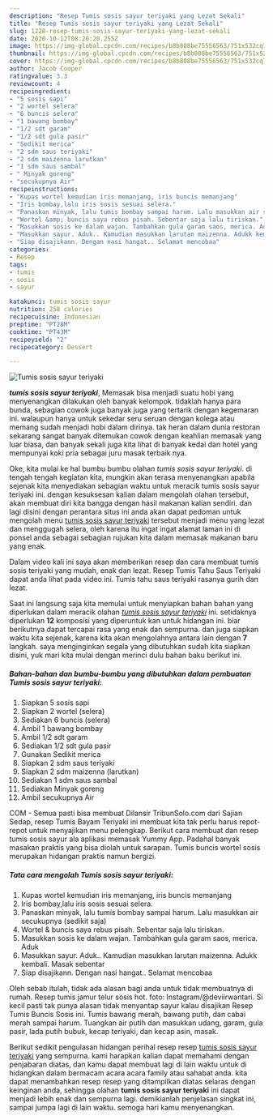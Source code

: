 ```yaml
---
description: "Resep Tumis sosis sayur teriyaki yang Lezat Sekali"
title: "Resep Tumis sosis sayur teriyaki yang Lezat Sekali"
slug: 1228-resep-tumis-sosis-sayur-teriyaki-yang-lezat-sekali
date: 2020-10-12T08:20:20.255Z
image: https://img-global.cpcdn.com/recipes/b8b808be75556563/751x532cq70/tumis-sosis-sayur-teriyaki-foto-resep-utama.jpg
thumbnail: https://img-global.cpcdn.com/recipes/b8b808be75556563/751x532cq70/tumis-sosis-sayur-teriyaki-foto-resep-utama.jpg
cover: https://img-global.cpcdn.com/recipes/b8b808be75556563/751x532cq70/tumis-sosis-sayur-teriyaki-foto-resep-utama.jpg
author: Jacob Cooper
ratingvalue: 3.3
reviewcount: 4
recipeingredient:
- "5 sosis sapi"
- "2 wortel selera"
- "6 buncis selera"
- "1 bawang bombay"
- "1/2 sdt garam"
- "1/2 sdt gula pasir"
- "Sedikit merica"
- "2 sdm saus teriyaki"
- "2 sdm maizenna larutkan"
- "1 sdm saus sambal"
- " Minyak goreng"
- "secukupnya Air"
recipeinstructions:
- "Kupas wortel kemudian iris memanjang, iris buncis memanjang"
- "Iris bombay,lalu iris sosis sesuai selera."
- "Panaskan minyak, lalu tumis bombay sampai harum. Lalu masukkan air secukupnya (sedikit saja)"
- "Wortel &amp; buncis saya rebus pisah. Sebentar saja lalu tiriskan."
- "Masukkan sosis ke dalam wajan. Tambahkan gula garam saos, merica. Aduk"
- "Masukkan sayur. Aduk.. Kamudian masukkan larutan maizenna. Adukk kembali. Masak sebentar"
- "Siap disajikann. Dengan nasi hangat.. Selamat mencobaa"
categories:
- Resep
tags:
- tumis
- sosis
- sayur

katakunci: tumis sosis sayur 
nutrition: 258 calories
recipecuisine: Indonesian
preptime: "PT28M"
cooktime: "PT43M"
recipeyield: "2"
recipecategory: Dessert

---
```



![Tumis sosis sayur teriyaki](https://img-global.cpcdn.com/recipes/b8b808be75556563/751x532cq70/tumis-sosis-sayur-teriyaki-foto-resep-utama.jpg)

<b><i>tumis sosis sayur teriyaki</i></b>, Memasak bisa menjadi suatu hobi yang menyenangkan dilakukan oleh banyak kelompok. tidaklah hanya para bunda, sebagian cowok juga banyak juga yang tertarik dengan kegemaran ini. walaupun hanya untuk sekedar seru seruan dengan kolega atau memang sudah menjadi hobi dalam dirinya. tak heran dalam dunia restoran sekarang sangat banyak ditemukan cowok dengan keahlian memasak yang luar biasa, dan banyak sekali juga kita lihat di banyak kedai dan hotel yang mempunyai koki pria sebagai juru masak terbaik nya.

Oke, kita mulai ke hal bumbu bumbu olahan <i>tumis sosis sayur teriyaki</i>. di tengah tengah kegiatan kita, mungkin akan terasa menyenangkan apabila sejenak kita menyediakan sebagian waktu untuk meracik tumis sosis sayur teriyaki ini. dengan kesuksesan kalian dalam mengolah olahan tersebut, akan membuat diri kita bangga dengan hasil makanan kalian sendiri. dan lagi disini dengan perantara situs ini anda akan dapat pedoman untuk mengolah menu <u>tumis sosis sayur teriyaki</u> tersebut menjadi menu yang lezat dan menggugah selera, oleh karena itu ingat ingat alamat laman ini di ponsel anda sebagai sebagian rujukan kita dalam memasak makanan baru yang enak.

Dalam video kali ini saya akan memberikan resep dan cara membuat tumis sosis teriyaki yang mudah, enak dan lezat. Resep Tumis Tahu Saus Teriyaki dapat anda lihat pada video ini. Tumis tahu saus teriyaki rasanya gurih dan lezat.


Saat ini langsung saja kita memulai untuk menyiapkan bahan bahan yang diperlukan dalam meracik olahan <u><i>tumis sosis sayur teriyaki</i></u> ini. setidaknya diperlukan <b>12</b> komposisi yang diperuntuk kan untuk hidangan ini. biar berikutnya dapat tercapai rasa yang enak dan sempurna. dan juga siapkan waktu kita sejenak, karena kita akan mengolahnya antara lain dengan <b>7</b> langkah. saya menginginkan segala yang dibutuhkan sudah kita siapkan disini, yuk mari kita mulai dengan merinci dulu bahan baku berikut ini.

<!--inarticleads1-->

##### Bahan-bahan dan bumbu-bumbu yang dibutuhkan dalam pembuatan Tumis sosis sayur teriyaki:

1. Siapkan 5 sosis sapi
1. Siapkan 2 wortel (selera)
1. Sediakan 6 buncis (selera)
1. Ambil 1 bawang bombay
1. Ambil 1/2 sdt garam
1. Sediakan 1/2 sdt gula pasir
1. Gunakan Sedikit merica
1. Siapkan 2 sdm saus teriyaki
1. Siapkan 2 sdm maizenna (larutkan)
1. Sediakan 1 sdm saus sambal
1. Sediakan  Minyak goreng
1. Ambil secukupnya Air


COM - Semua pasti bisa membuat Dilansir TribunSolo.com dari Sajian Sedap, resep Tumis Bayam Teriyaki ini membuat kita tak perlu harus repot-repot untuk menyajikan menu pelengkap. Berikut cara membuat dan resep tumis sosis sayur ala aplikasi memasak Yummy App. Padahal banyak masakan praktis yang bisa diolah untuk sarapan. Tumis buncis wortel sosis merupakan hidangan praktis namun bergizi. 

<!--inarticleads2-->

##### Tata cara mengolah Tumis sosis sayur teriyaki:

1. Kupas wortel kemudian iris memanjang, iris buncis memanjang
1. Iris bombay,lalu iris sosis sesuai selera.
1. Panaskan minyak, lalu tumis bombay sampai harum. Lalu masukkan air secukupnya (sedikit saja)
1. Wortel &amp; buncis saya rebus pisah. Sebentar saja lalu tiriskan.
1. Masukkan sosis ke dalam wajan. Tambahkan gula garam saos, merica. Aduk
1. Masukkan sayur. Aduk.. Kamudian masukkan larutan maizenna. Adukk kembali. Masak sebentar
1. Siap disajikann. Dengan nasi hangat.. Selamat mencobaa


Oleh sebab itulah, tidak ada alasan bagi anda untuk tidak membuatnya di rumah. Resep tumis jamur telur sosis hot. foto: Instagram/@deviirwantari. Si kecil pasti tak punya alasan tidak menyantap sayur kalau disajikan Resep Tumis Buncis Sosis ini. Tumis bawang merah, bawang putih, dan cabai merah sampai harum. Tuangkan air putih dan masukkan udang, garam, gula pasir, lada putih bubuk, kecap teriyaki, dan kecap asin, masak. 

Berikut sedikit pengulasan hidangan perihal resep resep <u>tumis sosis sayur teriyaki</u> yang sempurna. kami harapkan kalian dapat memahami dengan penjabaran diatas, dan kamu dapat membuat lagi di lain waktu untuk di hidangkan dalam bermacam acara acara family atau sahabat anda. kita dapat menambahkan resep resep yang ditampilkan diatas selaras dengan keinginan anda, sehingga olahan <b>tumis sosis sayur teriyaki</b> ini dapat menjadi lebih enak dan sempurna lagi. demikianlah penjelasan singkat ini, sampai jumpa lagi di lain waktu. semoga hari kamu menyenangkan.
